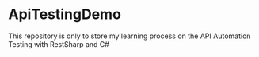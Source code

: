 # ApiTestingDemo
This repository is only to store my learning process on the API Automation Testing with RestSharp and C#
